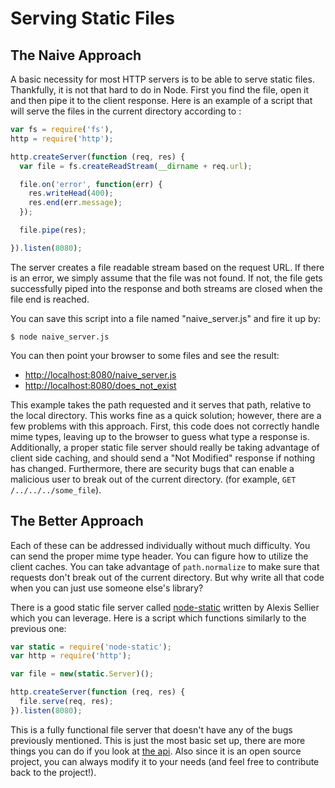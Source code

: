 # Serving Static Files

## The Naive Approach

A basic necessity for most HTTP servers is to be able to serve static files. Thankfully, it is not that hard to do in Node. First you find the file, open it and then pipe it to the client response.  Here is an example of a script that will serve the files in the current directory according to :

```javascript
var fs = require('fs'),
http = require('http');

http.createServer(function (req, res) {
  var file = fs.createReadStream(__dirname + req.url);

  file.on('error', function(err) {
    res.writeHead(400);
    res.end(err.message);
  });

  file.pipe(res);

}).listen(8080);
```

The server creates a file readable stream based on the request URL. If there is an error, we simply assume that the file was not found. If not, the file gets successfully piped into the response and both streams are closed when the file end is reached.

You can save this script into a file named "naive_server.js" and fire it up by:

    $ node naive_server.js

You can then point your browser to some files and see the result:

* [http://localhost:8080/naive_server.js](http://localhost:8080/naive_server.js)
* [http://localhost:8080/does_not_exist](http://localhost:8080/does_not_exist)

This example takes the path requested and it serves that path, relative to the local directory. This works fine as a quick solution; however, there are a few problems with this approach. First, this code does not correctly handle mime types, leaving up to the browser to guess what type a response is. Additionally, a proper static file server should really be taking advantage of client side caching, and should send a "Not Modified" response if nothing has changed.  Furthermore, there are security bugs that can enable a malicious user to break out of the current directory. (for example, `GET /../../../some_file`).

## The Better Approach

Each of these can be addressed individually without much difficulty. You can send the proper mime type header. You can figure how to utilize the client caches. You can take advantage of `path.normalize` to make sure that requests don't break out of the current directory. But why write all that code when you can just use someone else's library? 

There is a good static file server called [node-static](https://github.com/cloudhead/node-static) written by Alexis Sellier which you can leverage. Here is a script which functions similarly to the previous one:

```javascript
var static = require('node-static');
var http = require('http');

var file = new(static.Server)();

http.createServer(function (req, res) {
  file.serve(req, res);
}).listen(8080);
```

This is a fully functional file server that doesn't have any of the bugs previously mentioned. This is just the most basic set up, there are more things you can do if you look at [the api](https://github.com/cloudhead/node-static#readme). Also since it is an open source project, you can always modify it to your needs (and feel free to contribute back to the project!).